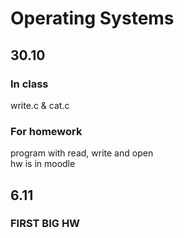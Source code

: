 # Operating Systems
## 30.10
### In class
write.c & cat.c
### For homework
program with read, write and open <br>
hw is in moodle
## 6.11 
### FIRST BIG HW 
